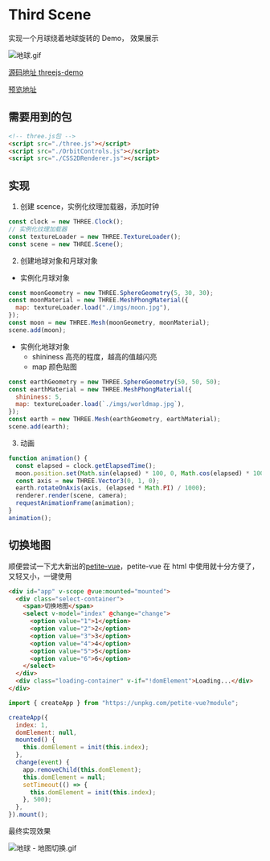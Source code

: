 # Third Scene

实现一个月球绕着地球旋转的 Demo， 效果展示

![地球.gif](https://p9-juejin.byteimg.com/tos-cn-i-k3u1fbpfcp/2d69885fb13e4286a528f432a8fe1d7c~tplv-k3u1fbpfcp-watermark.image?)

[源码地址 threejs-demo](https://github.com/shellingfordly/threejs-demo)

[预览地址](https://shellingfordly.github.io/threejs-demo/%E5%9C%B0%E7%90%83.html)

## 需要用到的包

```html
<!-- three.js包 -->
<script src="./three.js"></script>
<script src="./OrbitControls.js"></script>
<script src="./CSS2DRenderer.js"></script>
```

## 实现

1. 创建 scence，实例化纹理加载器，添加时钟

```js
const clock = new THREE.Clock();
// 实例化纹理加载器
const textureLoader = new THREE.TextureLoader();
const scene = new THREE.Scene();
```

2. 创建地球对象和月球对象

- 实例化月球对象

```js
const moonGeometry = new THREE.SphereGeometry(5, 30, 30);
const moonMaterial = new THREE.MeshPhongMaterial({
  map: textureLoader.load("./imgs/moon.jpg"),
});
const moon = new THREE.Mesh(moonGeometry, moonMaterial);
scene.add(moon);
```

- 实例化地球对象
  - shininess 高亮的程度，越高的值越闪亮
  - map 颜色贴图

```js
const earthGeometry = new THREE.SphereGeometry(50, 50, 50);
const earthMaterial = new THREE.MeshPhongMaterial({
  shininess: 5,
  map: textureLoader.load(`./imgs/worldmap.jpg`),
});
const earth = new THREE.Mesh(earthGeometry, earthMaterial);
scene.add(earth);
```

3. 动画

```js
function animation() {
  const elapsed = clock.getElapsedTime();
  moon.position.set(Math.sin(elapsed) * 100, 0, Math.cos(elapsed) * 100);
  const axis = new THREE.Vector3(0, 1, 0);
  earth.rotateOnAxis(axis, (elapsed * Math.PI) / 1000);
  renderer.render(scene, camera);
  requestAnimationFrame(animation);
}
animation();
```

## 切换地图

顺便尝试一下尤大新出的[petite-vue](https://github.com/vuejs/petite-vue)，petite-vue 在 html 中使用就十分方便了，又轻又小，一键使用

```html
<div id="app" v-scope @vue:mounted="mounted">
  <div class="select-container">
    <span>切换地图</span>
    <select v-model="index" @change="change">
      <option value="1">1</option>
      <option value="2">2</option>
      <option value="3">3</option>
      <option value="4">4</option>
      <option value="5">5</option>
      <option value="6">6</option>
    </select>
  </div>
  <div class="loading-container" v-if="!domElement">Loading...</div>
</div>
```

```js
import { createApp } from "https://unpkg.com/petite-vue?module";

createApp({
  index: 1,
  domElement: null,
  mounted() {
    this.domElement = init(this.index);
  },
  change(event) {
    app.removeChild(this.domElement);
    this.domElement = null;
    setTimeout(() => {
      this.domElement = init(this.index);
    }, 500);
  },
}).mount();
```

最终实现效果

![地球 - 地图切换.gif](https://p3-juejin.byteimg.com/tos-cn-i-k3u1fbpfcp/326024d431e7442784006bd3a7c19499~tplv-k3u1fbpfcp-watermark.image?)
